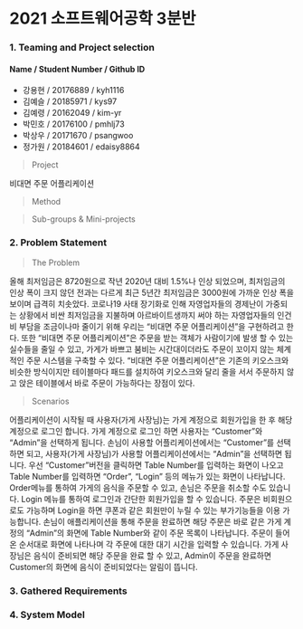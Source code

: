 # 2021 소프트웨어공학 3분반

### 1. Teaming and Project selection
#### Name / Student Number / Github ID

 - 강용현 / 20176889 / kyh1116
 - 김예슬 / 20185971 / kys97
 - 김예령 / 20162049 / kim-yr
 - 박민호 / 20176100 / pmhlj73
 - 박상우 / 20171670 / psangwoo
 - 정가원 / 20184601 / edaisy8864


> Project

비대면 주문 어플리케이션


> Method

> Sub-groups & Mini-projects

### 2. Problem Statement
> The Problem

올해 최저임금은 8720원으로 작년 2020년 대비 1.5%나 인상 되었으며, 최저임금의 인상 폭이 크지 않던 전과는 다르게 최근 5년간 최저임금은 3000원에 가까운 인상 폭을 보이며 급격히 치솟았다. 코로나19 사태 장기화로 인해 자영업자들의 경제난이 가중되는 상황에서 비싼 최저임금을 지불하며 아르바이트생까지 써야 하는 자영업자들의 인건비 부담을 조금이나마 줄이기 위해 우리는 “비대면 주문 어플리케이션”을 구현하려고 한다. 또한 “비대면 주문 어플리케이션”은 주문을 받는 객체가 사람이기에 발생 할 수 있는 실수들을 줄일 수 있고, 가게가 바쁘고 붐비는 시간대이더라도 주문이 꼬이지 않는 체계적인 주문 시스템을 구축할 수 있다. 
“비대면 주문 어플리케이션”은 기존의 키오스크와 비슷한 방식이지만 테이블마다 패드를 설치하여 키오스크와 달리 줄을 서서 주문하지 않고 앉은 테이블에서 바로 주문이 가능하다는 장점이 있다.
 
> Scenarios

어플리케이션이 시작될 때 사용자(가게 사장님)는 가게 계정으로 회원가입을 한 후 해당 계정으로 로그인 합니다. 가게 계정으로 로그인 하면 사용자는 “Customer”와 “Admin”을 선택하게 됩니다. 손님이 사용할 어플리케이션에서는 “Customer”를 선택하면 되고, 사용자(가게 사장님)가 사용할 어플리케이션에서는 “Admin”을 선택하면 됩니다. 
우선 “Customer”버전을 클릭하면 Table Number를 입력하는 화면이 나오고 Table Number를 입력하면 “Order”, “Login” 등의 메뉴가 있는 화면이 나타납니다. Order메뉴를 통하여 가게의 음식을 주문할 수 있고, 손님은 주문을 취소할 수도 있습니다. Login 메뉴를 통하여 로그인과 간단한 회원가입을 할 수 있습니다. 주문은 비회원으로도 가능하며 Login을 하면 쿠폰과 같은 회원만이 누릴 수 있는 부가기능들을 이용 가능합니다. 
손님이 애플리케이션을 통해 주문을 완료하면 해당 주문은 바로 같은 가게 계정의 “Admin”의 화면에 Table Number와 같이 주문 목록이 나타납니다. 주문이 들어온 순서대로 화면에 나타나며 각 주문에 대한 대기 시간을 입력할 수 있습니다. 가게 사장님은 음식이 준비되면 해당 주문을 완료 할 수 있고, Admin이 주문을 완료하면 Customer의 화면에 음식이 준비되었다는 알림이 뜹니다.


### 3. Gathered Requirements

### 4. System Model
